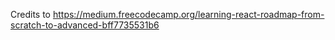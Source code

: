Credits to https://medium.freecodecamp.org/learning-react-roadmap-from-scratch-to-advanced-bff7735531b6